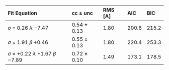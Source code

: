 | Fit Equation                                         | cc ± unc        | RMS [A]   | AIC     | BIC     |
|:-----------------------------------------------------|:----------------|:----------|:--------|:--------|
| $\sigma$ = $0.26$ $\lambda$ $-7.47$                  | $0.54$ ± $0.13$ | $1.80$    | $200.6$ | $215.2$ |
| $\sigma$ = $1.91$ $\beta$ $+0.46$                    | $0.55$ ± $0.13$ | $1.80$    | $220.4$ | $253.3$ |
| $\sigma$ = $+0.22$ $\lambda$ $+1.67$ $\beta$ $-7.89$ | $0.72$ ± $0.10$ | $1.49$    | $173.1$ | $178.5$ |